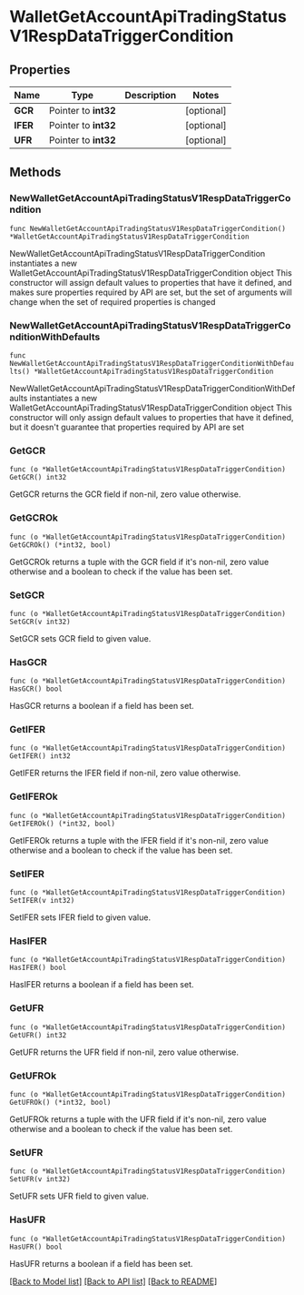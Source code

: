 # WalletGetAccountApiTradingStatusV1RespDataTriggerCondition

## Properties

Name | Type | Description | Notes
------------ | ------------- | ------------- | -------------
**GCR** | Pointer to **int32** |  | [optional] 
**IFER** | Pointer to **int32** |  | [optional] 
**UFR** | Pointer to **int32** |  | [optional] 

## Methods

### NewWalletGetAccountApiTradingStatusV1RespDataTriggerCondition

`func NewWalletGetAccountApiTradingStatusV1RespDataTriggerCondition() *WalletGetAccountApiTradingStatusV1RespDataTriggerCondition`

NewWalletGetAccountApiTradingStatusV1RespDataTriggerCondition instantiates a new WalletGetAccountApiTradingStatusV1RespDataTriggerCondition object
This constructor will assign default values to properties that have it defined,
and makes sure properties required by API are set, but the set of arguments
will change when the set of required properties is changed

### NewWalletGetAccountApiTradingStatusV1RespDataTriggerConditionWithDefaults

`func NewWalletGetAccountApiTradingStatusV1RespDataTriggerConditionWithDefaults() *WalletGetAccountApiTradingStatusV1RespDataTriggerCondition`

NewWalletGetAccountApiTradingStatusV1RespDataTriggerConditionWithDefaults instantiates a new WalletGetAccountApiTradingStatusV1RespDataTriggerCondition object
This constructor will only assign default values to properties that have it defined,
but it doesn't guarantee that properties required by API are set

### GetGCR

`func (o *WalletGetAccountApiTradingStatusV1RespDataTriggerCondition) GetGCR() int32`

GetGCR returns the GCR field if non-nil, zero value otherwise.

### GetGCROk

`func (o *WalletGetAccountApiTradingStatusV1RespDataTriggerCondition) GetGCROk() (*int32, bool)`

GetGCROk returns a tuple with the GCR field if it's non-nil, zero value otherwise
and a boolean to check if the value has been set.

### SetGCR

`func (o *WalletGetAccountApiTradingStatusV1RespDataTriggerCondition) SetGCR(v int32)`

SetGCR sets GCR field to given value.

### HasGCR

`func (o *WalletGetAccountApiTradingStatusV1RespDataTriggerCondition) HasGCR() bool`

HasGCR returns a boolean if a field has been set.

### GetIFER

`func (o *WalletGetAccountApiTradingStatusV1RespDataTriggerCondition) GetIFER() int32`

GetIFER returns the IFER field if non-nil, zero value otherwise.

### GetIFEROk

`func (o *WalletGetAccountApiTradingStatusV1RespDataTriggerCondition) GetIFEROk() (*int32, bool)`

GetIFEROk returns a tuple with the IFER field if it's non-nil, zero value otherwise
and a boolean to check if the value has been set.

### SetIFER

`func (o *WalletGetAccountApiTradingStatusV1RespDataTriggerCondition) SetIFER(v int32)`

SetIFER sets IFER field to given value.

### HasIFER

`func (o *WalletGetAccountApiTradingStatusV1RespDataTriggerCondition) HasIFER() bool`

HasIFER returns a boolean if a field has been set.

### GetUFR

`func (o *WalletGetAccountApiTradingStatusV1RespDataTriggerCondition) GetUFR() int32`

GetUFR returns the UFR field if non-nil, zero value otherwise.

### GetUFROk

`func (o *WalletGetAccountApiTradingStatusV1RespDataTriggerCondition) GetUFROk() (*int32, bool)`

GetUFROk returns a tuple with the UFR field if it's non-nil, zero value otherwise
and a boolean to check if the value has been set.

### SetUFR

`func (o *WalletGetAccountApiTradingStatusV1RespDataTriggerCondition) SetUFR(v int32)`

SetUFR sets UFR field to given value.

### HasUFR

`func (o *WalletGetAccountApiTradingStatusV1RespDataTriggerCondition) HasUFR() bool`

HasUFR returns a boolean if a field has been set.


[[Back to Model list]](../README.md#documentation-for-models) [[Back to API list]](../README.md#documentation-for-api-endpoints) [[Back to README]](../README.md)


